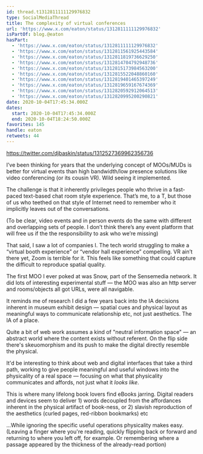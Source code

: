 ```yaml
---
id: thread.t1312811111129976832
type: SocialMediaThread
title: The complexity of virtual conferences
url: 'https://www.x.com/eaton/status/1312811111129976832'
isPartOf: blog.@eaton
hasPart:
  - 'https://www.x.com/eaton/status/1312811111129976832'
  - 'https://www.x.com/eaton/status/1312811561925443584'
  - 'https://www.x.com/eaton/status/1312811819736629250'
  - 'https://www.x.com/eaton/status/1312814704792948736'
  - 'https://www.x.com/eaton/status/1312815173984563200'
  - 'https://www.x.com/eaton/status/1312815522048860160'
  - 'https://www.x.com/eaton/status/1312819401465397249'
  - 'https://www.x.com/eaton/status/1312819659167674369'
  - 'https://www.x.com/eaton/status/1312820592912064513'
  - 'https://www.x.com/eaton/status/1312820995200290821'
date: 2020-10-04T17:45:34.000Z
dates:
  start: 2020-10-04T17:45:34.000Z
  end: 2020-10-04T18:24:50.000Z
favorites: 145
handle: eaton
retweets: 44
---
```

https://twitter.com/djbaskin/status/1312527369962356736

I’ve been thinking for years that the underlying concept of MOOs/MUDs is better for virtual events than high bandwidth/low presence solutions like video conferencing (or its cousin VR). Wild seeing it implemented.

The challenge is that it inherently privileges people who thrive in a fast-paced text-based chat room style experience. That’s me, to a T, but those of us who teethed on that style of Internet need to remember who it implicitly leaves out of the conversations.

(To be clear, video events and in person events do the same with different and overlapping sets of people. I don’t think there’s any event platform that will free us if the the responsibility to ask who we’re missing)

That said, I saw a lot of companies I. The tech world struggling to make a “virtual booth experience” or “vendor hall experience” compelling. VR ain’t there yet, Zoom is terrible for it. This feels like something that could capture the difficult to reproduce spatial quality.

The first MOO I ever poked at was Snow, part of the Sensemedia network. It did lots of interesting experimental stuff — the MOO was also an http server and rooms/objects all got URLs, were all navigable.

It reminds me of research I did a few years back into the IA decisions inherent in museum exhibit design — spatial cues and physical layout as meaningful ways to communicate relationship etc, not just aesthetics. The IA of a place.

Quite a bit of web work assumes a kind of "neutral information space" — an abstract world where the content exists without referent. On the flip side there's skeuomorphism and its push to make the digital directly resemble the physical.

It'd be interesting to think about web and digital interfaces that take a third path, working to give people meaningful and useful windows into the physicality of a real space — focusing on what that physicality communicates and affords, not just what it *looks like*.

This is where many lifelong book lovers find eBooks jarring. Digital readers and devices seem to deliver 1) words decoupled from the affordances inherent in the physical artifact of book-ness, or 2) slavish reproduction of the aesthetics (curled pages, red-ribbon bookmarks) etc

…While ignoring the specific useful operations physicality makes easy. (Leaving a finger where you're reading, quickly flipping back or forward and returning to where you left off, for example. Or remembering where a passage appeared by the thickness of the already-read portion)
